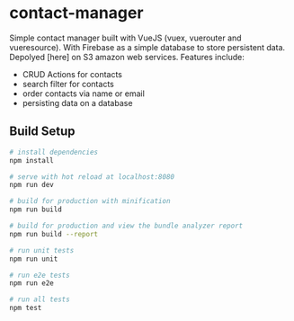 # contact-manager

Simple contact manager built with VueJS (vuex, vuerouter and vueresource). With Firebase as a simple database to store persistent data. Depolyed [here] on S3 amazon web services. Features include:

* CRUD Actions for contacts
* search filter for contacts
* order contacts via name or email
* persisting data on a database

## Build Setup

``` bash
# install dependencies
npm install

# serve with hot reload at localhost:8080
npm run dev

# build for production with minification
npm run build

# build for production and view the bundle analyzer report
npm run build --report

# run unit tests
npm run unit

# run e2e tests
npm run e2e

# run all tests
npm test
```
